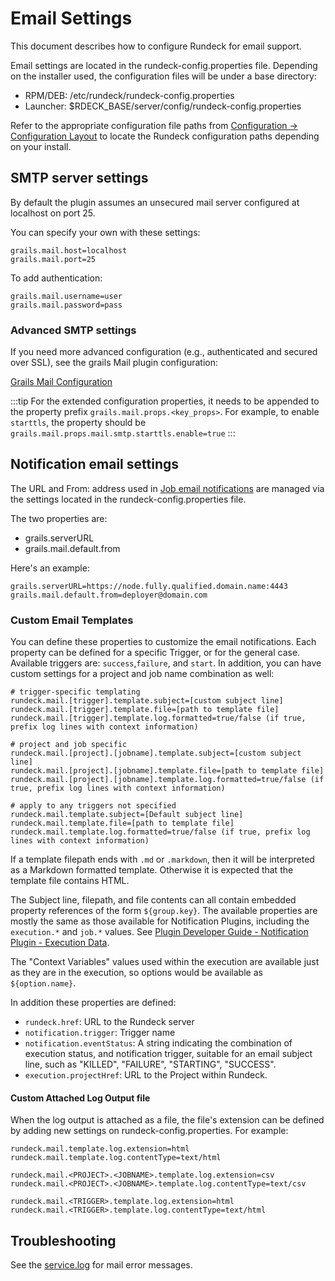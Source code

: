# Email Settings

This document describes how to configure Rundeck for email support. 

Email settings are located in the rundeck-config.properties file. Depending on the installer used, the configuration files will be under a base directory:

- RPM/DEB: /etc/rundeck/rundeck-config.properties
- Launcher: \$RDECK_BASE/server/config/rundeck-config.properties

Refer to the appropriate configuration file paths from [Configuration -> Configuration Layout](/administration/configuration/config-file-reference.md#configuration-layout) to locate the Rundeck configuration paths depending on your install.

## SMTP server settings

By default the plugin assumes an unsecured mail server configured at localhost on port 25.

You can specify your own with these settings:

```properties
grails.mail.host=localhost
grails.mail.port=25
```

To add authentication:

```properties
grails.mail.username=user
grails.mail.password=pass
```

### Advanced SMTP settings

If you need more advanced configuration (e.g., authenticated and secured over SSL), see the grails Mail plugin configuration:

[Grails Mail Configuration](https://gpc.github.io/grails-mail/guide/2.%20Configuration.html)

:::tip
For the extended configuration properties, it needs to be appended to the property prefix `grails.mail.props.<key_props>`. For example, to enable `starttls`, the property should be `grails.mail.props.mail.smtp.starttls.enable=true`
:::

## Notification email settings

The URL and From: address used in [Job email notifications](/manual/jobs/creating-jobs.md#job-notifications) are managed via the settings located in the rundeck-config.properties file.

The two properties are:

- grails.serverURL
- grails.mail.default.from

Here's an example:

```properties
grails.serverURL=https://node.fully.qualified.domain.name:4443
grails.mail.default.from=deployer@domain.com
```

### Custom Email Templates

You can define these properties to customize the email notifications. Each property can be defined for a specific Trigger, or for the general case. Available triggers are: `success`,`failure`, and `start`. In addition, you can have custom settings for a project and job name combination as well:

```properties
# trigger-specific templating
rundeck.mail.[trigger].template.subject=[custom subject line]
rundeck.mail.[trigger].template.file=[path to template file]
rundeck.mail.[trigger].template.log.formatted=true/false (if true, prefix log lines with context information)

# project and job specific
rundeck.mail.[project].[jobname].template.subject=[custom subject line]
rundeck.mail.[project].[jobname].template.file=[path to template file]
rundeck.mail.[project].[jobname].template.log.formatted=true/false (if true, prefix log lines with context information)

# apply to any triggers not specified
rundeck.mail.template.subject=[Default subject line]
rundeck.mail.template.file=[path to template file]
rundeck.mail.template.log.formatted=true/false (if true, prefix log lines with context information)
```

If a template filepath ends with `.md` or `.markdown`, then it will be interpreted as a Markdown formatted template. Otherwise it is expected that the template file contains HTML.

The Subject line, filepath, and file contents can all contain embedded property references of the form `${group.key}`. The available properties are mostly the same as those available for Notification Plugins, including the `execution.*` and `job.*` values. See [Plugin Developer Guide - Notification Plugin - Execution Data](/developer/05-notification-plugins.md#execution-data).

The "Context Variables" values used within the execution are available just as they are in the execution, so options would be available as `${option.name}`.

In addition these properties are defined:

- `rundeck.href`: URL to the Rundeck server
- `notification.trigger`: Trigger name
- `notification.eventStatus`: A string indicating the combination of execution status, and notification trigger, suitable for an email subject line, such as "KILLED", "FAILURE", "STARTING", "SUCCESS".
- `execution.projectHref`: URL to the Project within Rundeck.

#### Custom Attached Log Output file

When the log output is attached as a file, the file's extension can be defined by adding new settings on rundeck-config.properties.  For example:

```properties
rundeck.mail.template.log.extension=html
rundeck.mail.template.log.contentType=text/html
```

```properties
rundeck.mail.<PROJECT>.<JOBNAME>.template.log.extension=csv
rundeck.mail.<PROJECT>.<JOBNAME>.template.log.contentType=text/csv
```

```properties
rundeck.mail.<TRIGGER>.template.log.extension=html
rundeck.mail.<TRIGGER>.template.log.contentType=text/html
```

## Troubleshooting

See the [service.log](/administration/maintenance/logs.md#service.log) for mail error messages.
